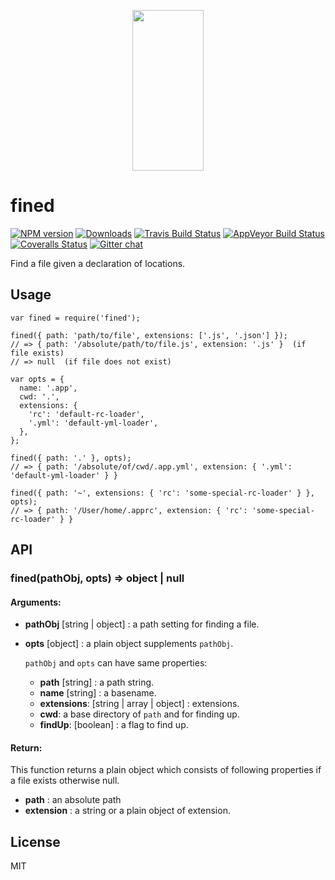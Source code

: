 <p align="center">
  <a href="http://gulpjs.com">
    <img height="257" width="114" src="https://raw.githubusercontent.com/gulpjs/artwork/master/gulp-2x.png">
  </a>
</p>

<h1 id="fined">fined</h1>

<p><a href="https://www.npmjs.com/package/fined"><img src="http://img.shields.io/npm/v/fined.svg" alt="NPM version" /></a> <a href="https://www.npmjs.com/package/fined"><img src="http://img.shields.io/npm/dm/fined.svg" alt="Downloads" /></a> <a href="https://travis-ci.org/gulpjs/fined"><img src="http://img.shields.io/travis/gulpjs/fined.svg?label=travis-ci" alt="Travis Build Status" /></a> <a href="https://ci.appveyor.com/project/gulpjs/fined"><img src="https://img.shields.io/appveyor/ci/gulpjs/fined.svg?label=appveyor" alt="AppVeyor Build Status" /></a> <a href="https://coveralls.io/r/gulpjs/fined"><img src="http://img.shields.io/coveralls/gulpjs/fined/master.svg" alt="Coveralls Status" /></a> <a href="https://gitter.im/gulpjs/gulp"><img src="https://badges.gitter.im/gulpjs/gulp.svg" alt="Gitter chat" /></a></p>

<p>Find a file given a declaration of locations.</p>

<h2 id="usage">Usage</h2>

<pre><code class="js">var fined = require('fined');

fined({ path: 'path/to/file', extensions: ['.js', '.json'] });
// =&gt; { path: '/absolute/path/to/file.js', extension: '.js' }  (if file exists)
// =&gt; null  (if file does not exist)

var opts = {
  name: '.app',
  cwd: '.',
  extensions: {
    'rc': 'default-rc-loader',
    '.yml': 'default-yml-loader',
  },
};

fined({ path: '.' }, opts);
// =&gt; { path: '/absolute/of/cwd/.app.yml', extension: { '.yml': 'default-yml-loader' } }

fined({ path: '~', extensions: { 'rc': 'some-special-rc-loader' } }, opts);
// =&gt; { path: '/User/home/.apprc', extension: { 'rc': 'some-special-rc-loader' } }
</code></pre>

<h2 id="api">API</h2>

<h3 id="finedpathobj%2C-opts-%3D%3E-object-%7C-null">fined(pathObj, opts) => object | null</h3>

<h4 id="arguments%3A">Arguments:</h4>

<ul>
<li><strong>pathObj</strong> [string | object] : a path setting for finding a file.</li>
<li><p><strong>opts</strong> [object] : a plain object supplements <code>pathObj</code>.</p>

<p><code>pathObj</code> and <code>opts</code> can have same properties:</p>

<ul>
<li><strong>path</strong> [string] : a path string.</li>
<li><strong>name</strong> [string] : a basename.</li>
<li><strong>extensions</strong>: [string | array | object] : extensions.</li>
<li><strong>cwd</strong>: a base directory of <code>path</code> and for finding up.</li>
<li><strong>findUp</strong>: [boolean] : a flag to find up.</li>
</ul></li>
</ul>

<h4 id="return%3A">Return:</h4>

<p>This function returns a plain object which consists of following properties if a file exists otherwise null.</p>

<ul>
<li><strong>path</strong> : an absolute path</li>
<li><strong>extension</strong> : a string or a plain object of extension.</li>
</ul>

<h2 id="license">License</h2>

<p>MIT</p>
